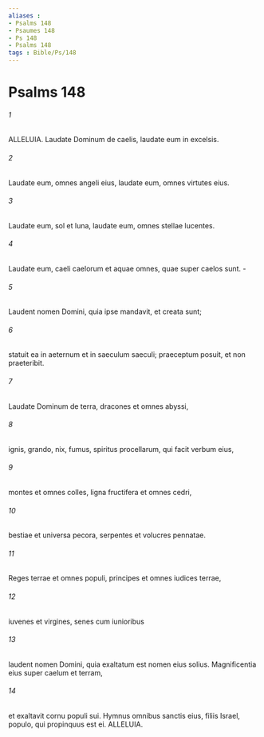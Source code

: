 ```yaml
---
aliases : 
- Psalms 148
- Psaumes 148
- Ps 148
- Psalms 148
tags : Bible/Ps/148
---
```


# Psalms 148

###### 1
ALLELUIA. Laudate Dominum de caelis, laudate eum in excelsis.
###### 2
Laudate eum, omnes angeli eius, laudate eum, omnes virtutes eius.
###### 3
Laudate eum, sol et luna, laudate eum, omnes stellae lucentes.
###### 4
Laudate eum, caeli caelorum et aquae omnes, quae super caelos sunt. -
###### 5
Laudent nomen Domini, quia ipse mandavit, et creata sunt;
###### 6
statuit ea in aeternum et in saeculum saeculi; praeceptum posuit, et non praeteribit.
###### 7
Laudate Dominum de terra, dracones et omnes abyssi,
###### 8
ignis, grando, nix, fumus, spiritus procellarum, qui facit verbum eius,
###### 9
montes et omnes colles, ligna fructifera et omnes cedri,
###### 10
bestiae et universa pecora, serpentes et volucres pennatae.
###### 11
Reges terrae et omnes populi, principes et omnes iudices terrae,
###### 12
iuvenes et virgines, senes cum iunioribus
###### 13
laudent nomen Domini, quia exaltatum est nomen eius solius. Magnificentia eius super caelum et terram,
###### 14
et exaltavit cornu populi sui. Hymnus omnibus sanctis eius, filiis Israel, populo, qui propinquus est ei. ALLELUIA.
